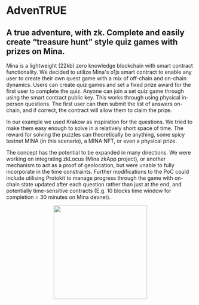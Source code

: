 # AdvenTRUE
## A true adventure, with zk. Complete and easily create “treasure hunt” style quiz games with prizes on Mina. 
Mina is a lightweight (22kb) zero knowledge blockchain with smart contract functionality. We decided to utilize Mina's o1js smart contract to enable any user to create their own quest game with a mix of off-chain and on-chain dynamics. Users can create quiz games and set a fixed prize award for the first user to complete the quiz. Anyone can join a set quiz game through using the smart contract public key. This works through using physical in-person questions. The first user can then submit the list of answers on-chain, and if correct, the contract will allow them to claim the prize.

In our example we used Krakow as inspiration for the questions. We tried to make them easy enough to solve in a relatively short space of time. The reward for solving the puzzles can theoretically be anything, some spicy testnet MINA (in this scenario), a MINA NFT, or even a physical prize.

The concept has the potential to be expanded in many directions. We were working on integrating zkLocus (Mina zkApp project), or another mechanism to act as a proof of geolocation, but were unable to fully incorporate in the time constraints. Further modifications to the PoC could include utilising Protokit to manage progress through the game with on-chain state updated after each question rather than just at the end, and potentially time-sensitive contracts (E.g. 10 blocks time window for completion = 30 minutes on Mina devnet). 

<p align="center">
  <img src="https://github.com/sqrt-xx/adventrue/assets/37027892/b21c6006-d361-4bd1-a5db-97dcdf08158f" width="250" height="250">

